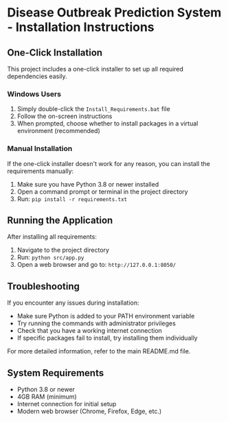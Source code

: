 # Disease Outbreak Prediction System - Installation Instructions

## One-Click Installation

This project includes a one-click installer to set up all required dependencies easily.

### Windows Users

1. Simply double-click the `Install_Requirements.bat` file
2. Follow the on-screen instructions
3. When prompted, choose whether to install packages in a virtual environment (recommended)

### Manual Installation

If the one-click installer doesn't work for any reason, you can install the requirements manually:

1. Make sure you have Python 3.8 or newer installed
2. Open a command prompt or terminal in the project directory
3. Run: `pip install -r requirements.txt`

## Running the Application

After installing all requirements:

1. Navigate to the project directory
2. Run: `python src/app.py`
3. Open a web browser and go to: `http://127.0.0.1:8050/`

## Troubleshooting

If you encounter any issues during installation:

- Make sure Python is added to your PATH environment variable
- Try running the commands with administrator privileges
- Check that you have a working internet connection
- If specific packages fail to install, try installing them individually

For more detailed information, refer to the main README.md file.

## System Requirements

- Python 3.8 or newer
- 4GB RAM (minimum)
- Internet connection for initial setup
- Modern web browser (Chrome, Firefox, Edge, etc.) 